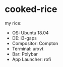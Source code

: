 # cooked-rice
my rice:
- OS: Ubuntu 18.04
- DE: i3-gaps
- Compositor: Compton
- Terminal: urxvt
- Bar: Polybar
- App Launcher: rofi
